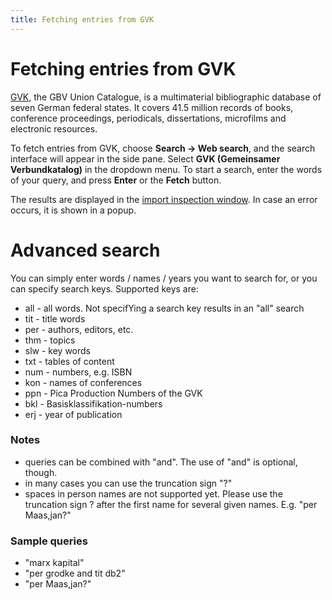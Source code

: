 ```yaml
---
title: Fetching entries from GVK
---
```


# Fetching entries from GVK

[GVK](https://gso.gbv.de), the GBV Union Catalogue, is a multimaterial bibliographic database of seven German federal states. It covers  41.5 million records of books, conference proceedings, periodicals, dissertations, microfilms and electronic resources. 

To fetch entries from GVK, choose **Search -&gt; Web search**, and the search interface will appear in the side pane. Select **GVK (Gemeinsamer Verbundkatalog)** in the dropdown menu. To start a search, enter the words of your query, and press **Enter** or the **Fetch** button.

The results are displayed in the [import inspection window](ImportInspectionDialog).
In case an error occurs, it is shown in a popup.

# Advanced search

You can simply enter words / names / years you want to search for, or you can specify search keys. Supported keys are:

-   all - all words. Not specifYing a search key results in an "all" search
-   tit - title words
-   per - authors, editors, etc.
-   thm - topics
-   slw - key words
-   txt - tables of content
-   num - numbers, e.g. ISBN
-   kon - names of conferences
-   ppn - Pica Production Numbers of the GVK
-   bkl - Basisklassifikation-numbers
-   erj - year of publication

### Notes

-   queries can be combined with "and". The use of "and" is optional, though.
-   in many cases you can use the truncation sign "?"
-   spaces in person names are not supported yet. Please use the truncation sign ? after the first name for several given names. E.g. "per Maas,jan?"

### Sample queries

-   "marx kapital"
-   "per grodke and tit db2"
-   "per Maas,jan?"

